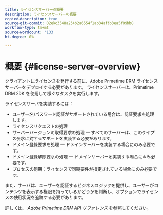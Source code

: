 ```yaml
---
title: ライセンスサーバーの概要
description: ライセンスサーバーの概要
copied-description: true
source-git-commit: 02ebc3548a254b2a6554f1ab34afbb3ea5f09bb8
workflow-type: tm+mt
source-wordcount: '133'
ht-degree: 0%

---
```


# 概要 {#license-server-overview}

クライアントにライセンスを発行する前に、Adobe Primetime DRM ライセンスサーバーをデプロイする必要があります。 ライセンスサーバーは、Primetime DRM SDK を使用して様々なタスクを実行します。

ライセンスサーバを実装するには：

* ユーザー名/パスワード認証がサポートされている場合は、認証要求を処理します。
* ライセンスリクエストの処理
* サーバーバージョンの取得要求の処理 — すべてのサーバーは、このタイプの要求に対するサポートを実装する必要があります。
* ドメイン登録要求を処理 — ドメインサーバーを実装する場合にのみ必要です。
* ドメイン登録解除要求の処理 — ドメインサーバーを実装する場合にのみ必要です。
* プロセスの同期：ライセンスで同期要件が指定されている場合にのみ必要です。

また、サーバは、ユーザーを認証するビジネスロジックを提供し、ユーザーがコンテンツを表示する権限を持っているかどうかを判断し、オプションでライセンスの使用状況を追跡する必要があります。

詳しくは、 *Adobe Primetime DRM API リファレンス* を参照してください。
